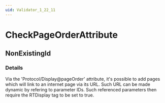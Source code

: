 ```yaml
---
uid: Validator_1_22_11
---
```


# CheckPageOrderAttribute

## NonExistingId

<!-- Description, Properties, ... sections are auto-generated. -->
<!-- REPLACE ME AUTO-GENERATION -->

### Details

Via the 'Protocol/Display@pageOrder' attribute, it's possible to add pages which will link to an internet page via its URL.
Such URL can be made dynamic by refering to parameter IDs.
Such referenced parameters then require the RTDisplay tag to be set to true.

<!-- Uncomment to add example code -->
<!--### Example code-->
